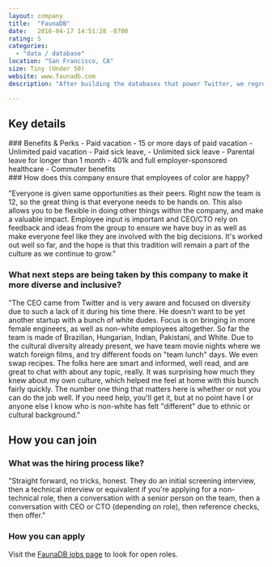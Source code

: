 ```yaml
---
layout: company
title:  "FaunaDB"
date:   2016-04-17 14:51:28 -0700
rating: 5
categories:
  - "data / database"
location: "San Francisco, CA"
size: Tiny (Under 50)
website: www.faunadb.com
description: "After building the databases that power Twitter, we regrouped to create the system we wished we had. We care deeply about code quality, scalability, and performance, but even more, we care about helping our customers meet their goals."

---
```


## Key details

<div class="benefits-and-perks">
  ### Benefits & Perks
  - Paid vacation
  - 15 or more days of paid vacation
  - Unlimited paid vacation
  - Paid sick leave,
  - Unlimited sick leave
  - Parental leave for longer than 1 month
  - 401k and full employer-sponsored healthcare
  - Commuter benefits


</div>

<div class="ensure-happiness">
  ### How does this company ensure that employees of color are happy?

  "Everyone is given same opportunities as their peers. Right now the team is 12, so the great thing is that everyone needs to be hands on. This also allows you to be flexible in doing other things within the company, and make a valuable impact. Employee input is important and CEO/CTO rely on feedback and ideas from the group to ensure we have buy in as well as make everyone feel like they are involved with the big decisions. It's worked out well so far, and the hope is that this tradition will remain a part of the culture as we continue to grow."
</div>

### What next steps are being taken by this company to make it more diverse and inclusive?

  "The CEO came from Twitter and is very aware and focused on diversity due to such a lack of it during his time there. He doesn't want to be yet another startup with a bunch of white dudes. Focus is on bringing in more female engineers, as well as non-white employees altogether. So far the team is made of Brazilian, Hungarian, Indian, Pakistani, and White. Due to the cultural diversity already present, we have team movie nights where we watch foreign films, and try different foods on "team lunch" days. We even swap recipes. The folks here are smart and informed, well read, and are great to chat with about any topic, really. It was surprising how much they knew about my own culture, which helped me feel at home with this bunch fairly quickly. The number one thing that matters here is whether or not you can do the job well. If you need help, you'll get it, but at no point have I or anyone else I know who is non-white has felt "different" due to ethnic or cultural background."

<div class="donation-placeholder">
  <!-- Dynamically insert via JS please -->
</div>

## How you can join

### What was the hiring process like?
  "Straight forward, no tricks, honest. They do an initial screening interview, then a technical interview or equivalent if you're applying for a non-technical role, then a conversation with a senior person on the team, then a conversation with CEO or CTO (depending on role), then reference checks, then offer."

### How you can apply
  Visit the [FaunaDB jobs page](www.faunadb.com/jobs) to look for open roles.